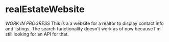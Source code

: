 # realEstateWebsite
*WORK IN PROGRESS*
This is a a website for a realtor to display contact info and listings. The search functionality doesn't work as of now because I'm still looking for an API for that.
